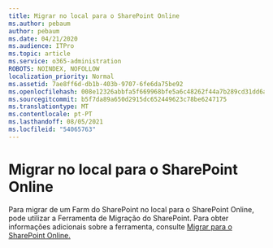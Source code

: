 ```yaml
---
title: Migrar no local para o SharePoint Online
ms.author: pebaum
author: pebaum
ms.date: 04/21/2020
ms.audience: ITPro
ms.topic: article
ms.service: o365-administration
ROBOTS: NOINDEX, NOFOLLOW
localization_priority: Normal
ms.assetid: 7ae8ff6d-db1b-403b-9707-6fe6da75be92
ms.openlocfilehash: 008e12326abbfa5f669968bfe5a6c48262f44a7b289cd31dd6a229f78d268a34
ms.sourcegitcommit: b5f7da89a650d2915dc652449623c78be6247175
ms.translationtype: MT
ms.contentlocale: pt-PT
ms.lasthandoff: 08/05/2021
ms.locfileid: "54065763"
---
```

# <a name="migrate-on-premises-to-sharepoint-online"></a>Migrar no local para o SharePoint Online

Para migrar de um Farm do SharePoint no local para o SharePoint Online, pode utilizar a Ferramenta de Migração do SharePoint. Para obter informações adicionais sobre a ferramenta, consulte [Migrar para o SharePoint Online.](https://go.microsoft.com/fwlink/?linkid=2019574)
  

